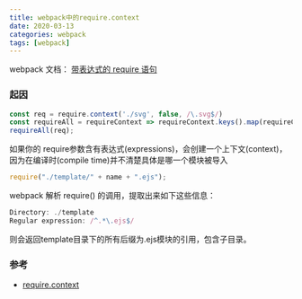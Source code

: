```yaml
---
title: webpack中的require.context
date: 2020-03-13
categories: webpack
tags: [webpack]
---
```


webpack 文档： [带表达式的 require 语句](https://webpack.docschina.org/guides/dependency-management/)

### 起因

```js
const req = require.context('./svg', false, /\.svg$/)
const requireAll = requireContext => requireContext.keys().map(requireContext)
requireAll(req);
```

如果你的 require参数含有表达式(expressions)，会创建一个上下文(context)，因为在编译时(compile time)并不清楚具体是哪一个模块被导入

```js
require("./template/" + name + ".ejs");
```

webpack 解析 require() 的调用，提取出来如下这些信息：

```js
Directory: ./template
Regular expression: /^.*\.ejs$/
```

则会返回template目录下的所有后缀为.ejs模块的引用，包含子目录。

### 参考

* [require.context](https://juejin.im/post/5ab8bcdb6fb9a028b77acdbd#heading-4)

